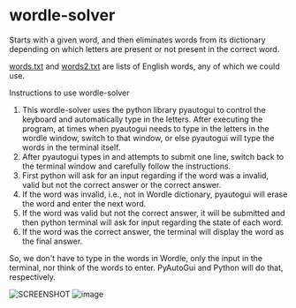 # wordle-solver
Starts with a given word, and then eliminates words from its dictionary depending on which letters are present or not present in the correct word.

[words.txt](https://github.com/NiladriMallik/wordle-solver/blob/main/words.txt) and [words2.txt](https://github.com/NiladriMallik/wordle-solver/blob/main/words2.txt) are lists of English words, any of which we could use.

Instructions to use wordle-solver

1. This wordle-solver uses the python library pyautogui to control the keyboard and automatically type in the letters. After executing the program, at times when         pyautogui needs to type in the letters in the wordle window, switch to that window, or else pyautogui will type the words in the terminal itself.
2. After pyautogui types in and attempts to submit one line, switch back to the terminal window and carefully follow the instructions.
3. First python will ask for an input regarding if the word was a invalid, valid but not the correct answer or the correct answer.
4. If the word was invalid, i.e., not in Wordle dictionary, pyautogui will erase the word and enter the next word.
5. If the word was valid but not the correct answer, it will be submitted and then python terminal will ask for input regarding the state of each word.
6. If the word was the correct answer, the terminal will display the word as the final answer.

So, we don't have to type in the words in Wordle, only the input in the terminal, nor think of the words to enter. PyAutoGui and Python will do that, respectively.

![SCREENSHOT](https://user-images.githubusercontent.com/51795733/197353421-3c1f2788-2efe-4984-8b87-8e887a68ee6e.png)
![image](https://user-images.githubusercontent.com/51795733/197358731-5c2c2ca9-1611-4c08-9e69-831c4725dace.png)
